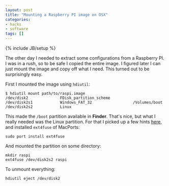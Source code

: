 ```yaml
---
layout: post
title: "Mounting a Raspberry PI image on OSX"
categories:
- hacks
- software
tags: []
---
```

{% include JB/setup %}

The other day I needed to extract some configurations from a Raspberry PI.
I was in a rush, so to be safe I copied the entire image.
I figured later I can just mount the image and copy off what I need.
This turned out to be surprisingly easy.

First I mounted the image using `hdiutil`:

    $ hdiutil mount path/to/raspi.image
    /dev/disk2          	FDisk_partition_scheme
    /dev/disk2s1        	Windows_FAT_32                 	/Volumes/boot
    /dev/disk2s2        	Linux

This made the `/boot` partition available in **Finder**.
That's nice, but what I really needed was the Linux partition.
For that I picked up a few hints [here](http://apple.stackexchange.com/questions/29842/how-can-i-mount-an-ext4-file-system-on-os-x),
and installed `ext4fuse` of MacPorts:

    sudo port install ext4fuse

And mounted the partition on some directory:

    mkdir raspi
    ext4fuse /dev/disk2s2 raspi

To unmount everything:

    hdiutil eject /dev/disk2
